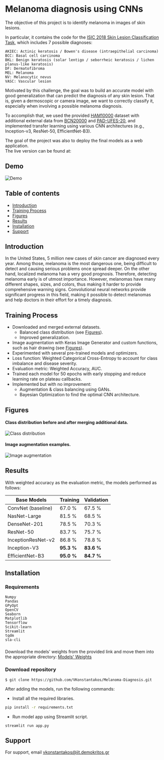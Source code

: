 
# Melanoma diagnosis using CNNs

The objective of this project is to identify melanoma in images of skin lesions.

In particular, it contains the code for the [ISIC 2018 Skin Lesion Classification Task](https://challenge2018.isic-archive.com/task3/), which includes 7 possible diagnoses:

    AKIEC: Actinic keratosis / Bowen's disease (intraepithelial carcinoma)
    BCC: Basal cell carcinoma
    BKL: Benign keratosis (solar lentigo / seborrheic keratosis / lichen planus-like keratosis)
    DF: Dermatofibroma
    MEL: Melanoma
    NV: Melanocytic nevus
    VASC: Vascular lesion



Motivated by this challenge, the goal was to build an accurate model with good generalization
that can predict the diagnosis of any skin lesion. That is, given a dermoscopic or camera image,
we want to correctly classify it, especially when involving a possible melanoma diagnosis.

To accomplish that, we used the provided [HAM10000](https://dataverse.harvard.edu/dataset.xhtml?persistentId=doi:10.7910/DVN/DBW86T) dataset with additional external data from
[BCN20000](https://arxiv.org/abs/1908.02288) and [PAD-UFES-20](https://data.mendeley.com/datasets/zr7vgbcyr2/1),
and implemented transfer learning using various CNN architectures (e.g., Inception-v3, ResNet-50, EfficientNet-B3).



The goal of the project was also to deploy the final models as a web application.  
The live version can be found at: 

## Demo

![Demo](https://github.com/VKonstantakos/Melanoma-Diagnosis/blob/main/demo/Melanoma%20Detection%20App.gif)


  ## Table of contents

* [Introduction](#Introduction)
* [Training Process](#Training_Process)
* [Figures](#Figures)
* [Results](#Results)
* [Installation](#Installation)
* [Support](#Support)

  
## Introduction

In the United States, 5 million new cases of skin cancer are diagnosed every year.
Among those, melanoma is the most dangerous one,
being difficult to detect and causing serious problems once spread deeper.
On the other hand, localized melanoma has a very good prognosis. 
Therefore, detecting melanoma early is of utmost importance.
However, melanomas have many different shapes, sizes, and colors,
thus making it harder to provide comprehensive warning signs.
Convolutional neural networks provide significant progress in this field,
making it possible to detect melanomas and help doctors in their effort for a timely diagnosis.

  ## Training Process

- Downloaded and merged external datasets.
   - Balanced class distribution (see [Figures](#Figures)).
   - Improved generalization.
- Image augmentation with Keras Image Generator and custom functions, such as hair drawing (see [Figures](#Figures)).
- Experimented with several pre-trained models and optimizers.
- Loss function:  Weighted Categorical Cross-Entropy to account for class imbalance and disease severity.
- Evaluation metric: Weighted Accuracy, AUC.
- Trained each model for 50 epochs with early stopping and reduce learning rate on plateau callbacks.
- Implemented but with no improvement:
    - Augmentation & class balancing using GANs.
    - Bayesian Optimization to find the optimal CNN architecture.
## Figures

#### Class distribution before and after merging additional data.
![Class distribution](https://user-images.githubusercontent.com/60272607/123530073-376fa400-d6ff-11eb-85b6-cbe33d4abafe.png)

#### Image augmentation examples.
![Image augmentation](https://user-images.githubusercontent.com/60272607/123530117-a9e08400-d6ff-11eb-843e-ba5b00a09770.png)

  
## Results

With weighted accuracy as the evaluation metric, the models performed as follows:

| Base Models    | Training   | Validation |
| -------------- | ------ | -------- |
| ConvNet (baseline) | 67.0 % | 67.5 %  |
| NasNet-Large | 81.5 % | 68.5 % |
| DenseNet-201 | 78.5 % | 70.3 %  |
| ResNet-50 | 83.7 % |  75.7 % |
| InceptionResNet-v2 | 86.8 % | 78.8 %  |
| Inception-V3 | **95.3 %** | **83.6 %** |
| EfficientNet-B3 | **95.0 %** | **84.7 %** |


## Installation 
### Requirements

```
Numpy
Pandas
GPyOpt
OpenCV
Seaborn
Matplotlib
Tensorflow
Scikit-learn
Streamlit
tqdm
sla-cli
```


### 
Download the models' weights from the provided link and move them into the appropriate directory: 
[Models' Weights](https://drive.google.com/drive/folders/1n6wkDa-Qm6dtRgk37f01gPJmU7z7Iyew?usp=sharing)


### Download repository
```
$ git clone https://github.com/VKonstantakos/Melanoma-Diagnosis.git
```

After adding the models, run the following commands:

- Install all the required libraries.

```bash
pip install -r requirements.txt
```


- Run model app using Streamlit script.

```
streamlit run app.py
```
## Support

For support, email vkonstantakos@iit.demokritos.gr

  
